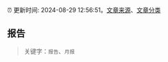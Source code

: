 :alarm_clock: 更新时间: 2024-08-29 12:56:51。[文章来源](/README.md)、[文章分类](/TAGS.md)

## 报告


> 关键字：`报告`、`月报`



